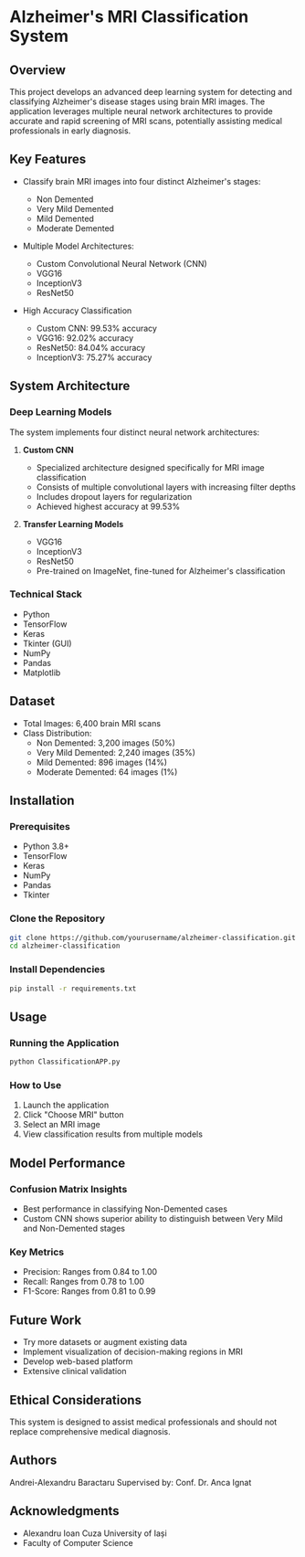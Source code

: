 # Alzheimer's MRI Classification System

## Overview

This project develops an advanced deep learning system for detecting and classifying Alzheimer's disease stages using brain MRI images. The application leverages multiple neural network architectures to provide accurate and rapid screening of MRI scans, potentially assisting medical professionals in early diagnosis.

## Key Features

- Classify brain MRI images into four distinct Alzheimer's stages:
  - Non Demented
  - Very Mild Demented
  - Mild Demented
  - Moderate Demented

- Multiple Model Architectures:
  - Custom Convolutional Neural Network (CNN)
  - VGG16
  - InceptionV3
  - ResNet50

- High Accuracy Classification
  - Custom CNN: 99.53% accuracy
  - VGG16: 92.02% accuracy
  - ResNet50: 84.04% accuracy
  - InceptionV3: 75.27% accuracy

## System Architecture

### Deep Learning Models
The system implements four distinct neural network architectures:

1. **Custom CNN**
   - Specialized architecture designed specifically for MRI image classification
   - Consists of multiple convolutional layers with increasing filter depths
   - Includes dropout layers for regularization
   - Achieved highest accuracy at 99.53%

2. **Transfer Learning Models**
   - VGG16
   - InceptionV3
   - ResNet50
   - Pre-trained on ImageNet, fine-tuned for Alzheimer's classification

### Technical Stack
- Python
- TensorFlow
- Keras
- Tkinter (GUI)
- NumPy
- Pandas
- Matplotlib

## Dataset

- Total Images: 6,400 brain MRI scans
- Class Distribution:
  - Non Demented: 3,200 images (50%)
  - Very Mild Demented: 2,240 images (35%)
  - Mild Demented: 896 images (14%)
  - Moderate Demented: 64 images (1%)

## Installation

### Prerequisites
- Python 3.8+
- TensorFlow
- Keras
- NumPy
- Pandas
- Tkinter

### Clone the Repository
```bash
git clone https://github.com/yourusername/alzheimer-classification.git
cd alzheimer-classification
```

### Install Dependencies
```bash
pip install -r requirements.txt
```

## Usage

### Running the Application
```bash
python ClassificationAPP.py
```

### How to Use
1. Launch the application
2. Click "Choose MRI" button
3. Select an MRI image
4. View classification results from multiple models

## Model Performance

### Confusion Matrix Insights
- Best performance in classifying Non-Demented cases
- Custom CNN shows superior ability to distinguish between Very Mild and Non-Demented stages

### Key Metrics
- Precision: Ranges from 0.84 to 1.00
- Recall: Ranges from 0.78 to 1.00
- F1-Score: Ranges from 0.81 to 0.99

## Future Work
- Try more datasets or augment existing data
- Implement visualization of decision-making regions in MRI
- Develop web-based platform
- Extensive clinical validation

## Ethical Considerations
This system is designed to assist medical professionals and should not replace comprehensive medical diagnosis.

## Authors
Andrei-Alexandru Baractaru
Supervised by: Conf. Dr. Anca Ignat

## Acknowledgments
- Alexandru Ioan Cuza University of Iași
- Faculty of Computer Science

